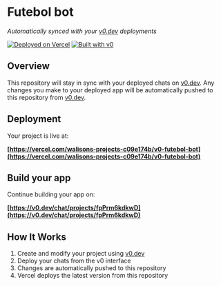 # Futebol bot

*Automatically synced with your [v0.dev](https://v0.dev) deployments*

[![Deployed on Vercel](https://img.shields.io/badge/Deployed%20on-Vercel-black?style=for-the-badge&logo=vercel)](https://vercel.com/walisons-projects-c09e174b/v0-futebol-bot)
[![Built with v0](https://img.shields.io/badge/Built%20with-v0.dev-black?style=for-the-badge)](https://v0.dev/chat/projects/fpPrm6kdkwD)

## Overview

This repository will stay in sync with your deployed chats on [v0.dev](https://v0.dev).
Any changes you make to your deployed app will be automatically pushed to this repository from [v0.dev](https://v0.dev).

## Deployment

Your project is live at:

**[https://vercel.com/walisons-projects-c09e174b/v0-futebol-bot](https://vercel.com/walisons-projects-c09e174b/v0-futebol-bot)**

## Build your app

Continue building your app on:

**[https://v0.dev/chat/projects/fpPrm6kdkwD](https://v0.dev/chat/projects/fpPrm6kdkwD)**

## How It Works

1. Create and modify your project using [v0.dev](https://v0.dev)
2. Deploy your chats from the v0 interface
3. Changes are automatically pushed to this repository
4. Vercel deploys the latest version from this repository